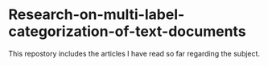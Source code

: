 # Research-on-multi-label-categorization-of-text-documents
This repostory includes the articles I have read so far regarding the subject.
